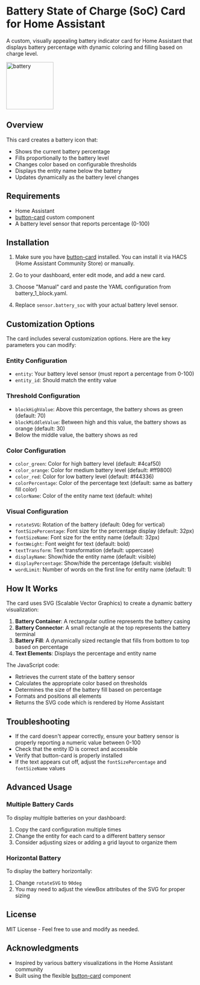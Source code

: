 # Battery State of Charge (SoC) Card for Home Assistant

A custom, visually appealing battery indicator card for Home Assistant that displays battery percentage with dynamic coloring and filling based on charge level.

<img width="125" alt="battery" src="https://github.com/user-attachments/assets/55582039-ad6c-4f2c-a361-22b881e2ee5d" />

## Overview

This card creates a battery icon that:
- Shows the current battery percentage
- Fills proportionally to the battery level
- Changes color based on configurable thresholds
- Displays the entity name below the battery
- Updates dynamically as the battery level changes

## Requirements

- Home Assistant
- [button-card](https://github.com/custom-cards/button-card) custom component
- A battery level sensor that reports percentage (0-100)

## Installation

1. Make sure you have [button-card](https://github.com/custom-cards/button-card) installed. You can install it via HACS (Home Assistant Community Store) or manually.

2. Go to your dashboard, enter edit mode, and add a new card.

3. Choose "Manual" card and paste the YAML configuration from battery_1_block.yaml.

4. Replace `sensor.battery_soc` with your actual battery level sensor.

## Customization Options

The card includes several customization options. Here are the key parameters you can modify:

### Entity Configuration

- `entity`: Your battery level sensor (must report a percentage from 0-100)
- `entity_id`: Should match the entity value

### Threshold Configuration

- `blockHighValue`: Above this percentage, the battery shows as green (default: 70)
- `blockMiddleValue`: Between high and this value, the battery shows as orange (default: 30)
- Below the middle value, the battery shows as red

### Color Configuration

- `color_green`: Color for high battery level (default: #4caf50)
- `color_orange`: Color for medium battery level (default: #ff9800)
- `color_red`: Color for low battery level (default: #f44336)
- `colorPercentage`: Color of the percentage text (default: same as battery fill color)
- `colorName`: Color of the entity name text (default: white)

### Visual Configuration

- `rotateSVG`: Rotation of the battery (default: 0deg for vertical)
- `fontSizePercentage`: Font size for the percentage display (default: 32px)
- `fontSizeName`: Font size for the entity name (default: 32px)
- `fontWeight`: Font weight for text (default: bold)
- `textTransform`: Text transformation (default: uppercase)
- `displayName`: Show/hide the entity name (default: visible)
- `displayPercentage`: Show/hide the percentage (default: visible)
- `wordLimit`: Number of words on the first line for entity name (default: 1)

## How It Works

The card uses SVG (Scalable Vector Graphics) to create a dynamic battery visualization:

1. **Battery Container**: A rectangular outline represents the battery casing
2. **Battery Connector**: A small rectangle at the top represents the battery terminal
3. **Battery Fill**: A dynamically sized rectangle that fills from bottom to top based on percentage
4. **Text Elements**: Displays the percentage and entity name

The JavaScript code:
- Retrieves the current state of the battery sensor
- Calculates the appropriate color based on thresholds
- Determines the size of the battery fill based on percentage
- Formats and positions all elements
- Returns the SVG code which is rendered by Home Assistant

## Troubleshooting

- If the card doesn't appear correctly, ensure your battery sensor is properly reporting a numeric value between 0-100
- Check that the entity ID is correct and accessible
- Verify that button-card is properly installed
- If the text appears cut off, adjust the `fontSizePercentage` and `fontSizeName` values

## Advanced Usage

### Multiple Battery Cards

To display multiple batteries on your dashboard:

1. Copy the card configuration multiple times
2. Change the entity for each card to a different battery sensor
3. Consider adjusting sizes or adding a grid layout to organize them

### Horizontal Battery

To display the battery horizontally:

1. Change `rotateSVG` to `90deg`
2. You may need to adjust the viewBox attributes of the SVG for proper sizing

## License

MIT License - Feel free to use and modify as needed.

## Acknowledgments

- Inspired by various battery visualizations in the Home Assistant community
- Built using the flexible [button-card](https://github.com/custom-cards/button-card) component
